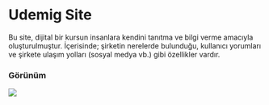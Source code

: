 <h1>Udemig Site</h1>

Bu site, dijital bir kursun insanlara kendini tanıtma ve bilgi verme amacıyla oluşturulmuştur. İçerisinde; şirketin nerelerde bulunduğu, kullanıcı yorumları ve şirkete ulaşım yolları (sosyal medya vb.) gibi özellikler vardır.

<h3>Görünüm</h3>

![](udemig.gif)
